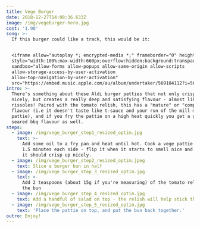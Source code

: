 ```yaml
---
title: Vege Burger
date: 2018-12-27T14:08:36.633Z
image: /img/vegeburger-hero.jpg
cost: '1.90'
song: >-
  If this burger could like a track, this would be it:


  <iframe allow="autoplay *; encrypted-media *;" frameborder="0" height="150"
  style="width:100%;max-width:660px;overflow:hidden;background:transparent;"
  sandbox="allow-forms allow-popups allow-same-origin allow-scripts
  allow-storage-access-by-user-activation
  allow-top-navigation-by-user-activation"
  src="https://embed.music.apple.com/au/album/undertaker/569104112?i=569104536&app=music"></iframe>
intro: >-
  There's something about these Aldi burger patties that not only crisps up
  nicely, but creates a really deep and satisfying flavour - almost like
  rissoles! Paired with the tomato relish, this has a "mature" or "complex"
  flavour (i.e it doesn't taste like t-sauce and your run of the mill meat
  pattie), and if you fry the pattie on a high heat quickly you get a great
  seared bbq flavour as well.
steps:
  - image: /img/vege_burger_step1_resized_optim.jpg
    text: >-
      Add some oil to a fry pan and heat until hot. Cook a vege pattie for about
      1.5 minutes each side - flip it when it starts to smell nice and toasted,
      it should crisp up nicely.
  - image: /img/vege_burger_step2_resized_optim.jpeg
    text: Slice a burger bun in half
  - image: /img/vege_burger_step_3_resized_optim.jpg
    text: >-
      Add 2 teaspoons (about 15g if you're measuring) of the tomato relish to
      the bun
  - image: /img/vege_burger_step_4_resized_optim.jpg
    text: Add a handful of salad on top - the relish will help stick the leaves down
  - image: /img/vege_burger_step_5_resized_optim.jpg
    text: 'Place the pattie on top, and put the bun back together.'
outro: Enjoy!
---
```


